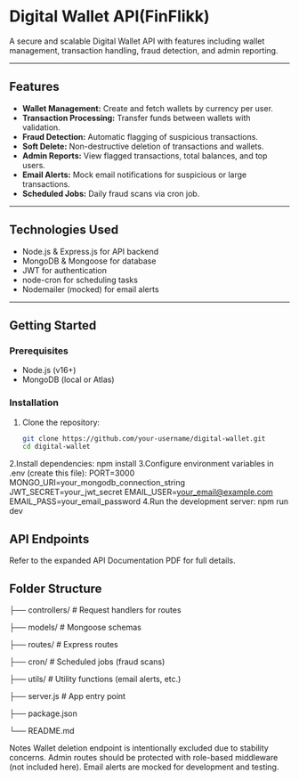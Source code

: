 # Digital Wallet API(FinFlikk)

A secure and scalable Digital Wallet API with features including wallet management, transaction handling, fraud detection, and admin reporting.

---

## Features

- **Wallet Management:** Create and fetch wallets by currency per user.
- **Transaction Processing:** Transfer funds between wallets with validation.
- **Fraud Detection:** Automatic flagging of suspicious transactions.
- **Soft Delete:** Non-destructive deletion of transactions and wallets.
- **Admin Reports:** View flagged transactions, total balances, and top users.
- **Email Alerts:** Mock email notifications for suspicious or large transactions.
- **Scheduled Jobs:** Daily fraud scans via cron job.

---

## Technologies Used

- Node.js & Express.js for API backend  
- MongoDB & Mongoose for database  
- JWT for authentication  
- node-cron for scheduling tasks  
- Nodemailer (mocked) for email alerts  

---

## Getting Started

### Prerequisites

- Node.js (v16+)  
- MongoDB (local or Atlas)  

### Installation

1. Clone the repository:
   ```bash
   git clone https://github.com/your-username/digital-wallet.git
   cd digital-wallet
2.Install dependencies:
  npm install
3.Configure environment variables in .env (create this file):
  PORT=3000
  MONGO_URI=your_mongodb_connection_string
  JWT_SECRET=your_jwt_secret
  EMAIL_USER=your_email@example.com
  EMAIL_PASS=your_email_password
4.Run the development server:
  npm run dev

## API Endpoints
Refer to the expanded API Documentation PDF for full details.

## Folder Structure
├── controllers/          # Request handlers for routes

├── models/               # Mongoose schemas

├── routes/               # Express routes

├── cron/                 # Scheduled jobs (fraud scans)

├── utils/                # Utility functions (email alerts, etc.)

├── server.js             # App entry point

├── package.json          

└── README.md             

Notes
Wallet deletion endpoint is intentionally excluded due to stability concerns.
Admin routes should be protected with role-based middleware (not included here).
Email alerts are mocked for development and testing.




